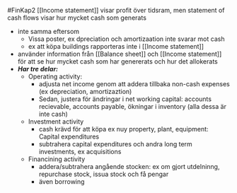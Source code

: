 #FinKap2
[[Income statement]] visar profit över tidsram, men statement of cash flows visar hur mycket cash som generats
- inte samma eftersom
	- Vissa poster, ex dpreciation och amortizaation inte svarar mot cash
	- ex att köpa buildings rapporteras inte i [[Income statement]]
- använder information från [[Balance sheet]] och [[Income statement]] för att se hur mycket cash som har genererats och hur det allokerats
- ***Har tre delar:***
	- Operating activity:
		- adjusta net income genom att addera tillbaka non-cash expenses (ex depreciation, amortizaztion)
		- Sedan, justera för ändringar i net working capital: accounts recievable, accounts payable, ökningar i inventory (alla dessa är inte cash) 
	- Investment activity
		- cash krävd för att köpa ex nuy property, plant, equipment: Capital expenditures
		- subtrahera capital expenditures och andra long term investments, ex acquisitions
	- Financining activity
		- addera/subtrahera angående stocken: ex om gjort utdelninng, repurchase stock, issua stock och få pengar
		- även borrowing